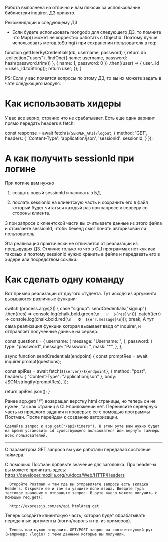 Работа выполнена на отлично и вам плюсик за использование библиотеки inquirer. ДЗ принято.


Рекомендации к следующему ДЗ
- Если будете использовать mongodb для следующего ДЗ, то помните что Map() может не корректно работать с ObjectId. Поэтому лучше использовать метод toString() при сохранении пользователя в req:

function getUserByCredentials(db, username, password) {
  return db
    .collection("users")
    .findOne({ name: username, password: hash(password.trim()) }, { name: 1, password: 0 })
    .then((user) => {
      user._id = user._id.toString();
      return user;
    });
}

PS: Если у вас появятся вопросы по этому ДЗ, то вы их можете задать в чате следующего модуля.




# Как использовать хидеры
У вас все верно, странно что не срабатывает. Есть еще один вариант прямо передать headers в fetch:

const response = await fetch(`${SERVER_API}/logout`, {
      method: 'GET',
      headers: {
        'Content-Type': 'application/json',
        'sessionid': sessionId,
      }
});

# А как получить sessionId при логине
При логине вам нужно

1) создать новый sessionId и записать в БД

2) послать sessionId на клиентскую часть и сохранить его в файл который будет читаться каждый раз при запросе к серверу со стороны клиента.

3  при запросе с клиентской части вы считываете данные из этого файла и отсылаете sessionId, чтобы бекенд смог понять авторизован ли пользователь.



Эта реализация практически не отличается от реализации из предыдущих ДЗ. Отличие только то что в CLI программах нет кук как таковых и поэтому sessionId нужно хранить в файле и передавать его  в хидере или посредством ссылки.


# Как сделать одну команду
Вот пример реализации от другого студента. Тут исходя из аргумента вызываются различные функции:

switch (process.argv[2]) {
  case "signup":
    sendCredentials("signup")
      .then((res) => console.log(chalk.bold.green(`\n   ✅  ${res}\n`)))
      .catch((err) => console.log(chalk.bold.red(`\n   ⛔️  ${err.message}\n`)));
    break;
А тут сама реализация функции которая вызывает ввод от inquirer, и отправляет полученные данные на сервер.

const questions = {
  username: {
    message: "Username: ",
  },
  password: {
    type: "password",
    message: "Password: ",
    mask: "*",
  },
};

async function sendCredentials(endpoint) {
  const promptRes = await inquirer.prompt(questions);

  const apiRes = await fetch(`${server}/${endpoint}`, {
    method: "post",
    headers: { "Content-Type": "application/json" },
    body: JSON.stringify(promptRes),
  });

  return apiRes.json();
}


Ранее app.get("/") возвращал верстку html страницы, но теперь он не нужен, так как страниц в CLI-приложении нет. Перенесите серверную часть из прошлого задания и проверьте ее с помощью программы Постман. После перейдем к созданию авторизации.

    Сделайте запрос к app.get("/api/timers"). В этом руте вам нужно будет на время установить id существующего пользователя или вернуть таймеры всех пользователей.



---------------------
С параметром GET запроса вы уже работали передавая состояние таймера.

С помощью Постман добавьте значение для заголовка. Про header-ы вы можете прочитать здесь: https://developer.mozilla.org/ru/docs/Web/HTTP/Headers

      Откройте Postman и там где вы отправляете запросы есть вкладка Headers. Откройте ее и там вы увидите поле ввода. Введите туда тестовое значение и отправьте запрос. В руте выего можете получить с помощью req.get()

      http://expressjs.com/en/api.html#req.get


Теперь создайте клиентскую часть, которая будет обрабатывать переданные аргументы (логин/пароль и пр. из примеров).

      Теперь вам нужно отправить GET/POST запрос на соответсвующий рут (например: /login) с теми данными которые вы получили.

